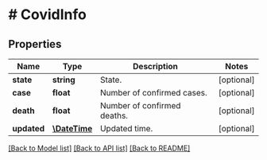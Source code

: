 # # CovidInfo

## Properties

Name | Type | Description | Notes
------------ | ------------- | ------------- | -------------
**state** | **string** | State. | [optional] 
**case** | **float** | Number of confirmed cases. | [optional] 
**death** | **float** | Number of confirmed deaths. | [optional] 
**updated** | [**\DateTime**](\DateTime.md) | Updated time. | [optional] 

[[Back to Model list]](../../README.md#documentation-for-models) [[Back to API list]](../../README.md#documentation-for-api-endpoints) [[Back to README]](../../README.md)


